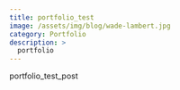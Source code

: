 ```yaml
---
title: portfolio_test
image: /assets/img/blog/wade-lambert.jpg
category: Portfolio
description: >
  portfolio
---
```


portfolio_test_post
